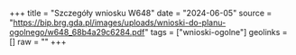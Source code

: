 +++
title = "Szczegóły wniosku W648"
date = "2024-06-05"
source = "https://bip.brg.gda.pl/images/uploads/wnioski-do-planu-ogolnego/w648_68b4a29c6284.pdf"
tags = ["wnioski-ogolne"]
geolinks = []
raw = ""
+++




